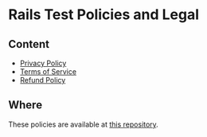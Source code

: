 # Rails Test Policies and Legal

## Content

* [Privacy Policy](privacy-policy.md)
* [Terms of Service](terms-of-service.md)
* [Refund Policy](refund-policy.md)

## Where

These policies are available at [this repository](https://github.com/railstest-com/policies).
